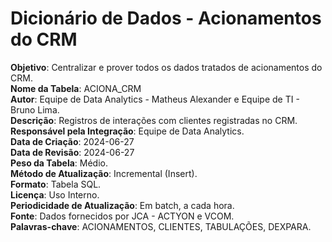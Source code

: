 # Dicionário de Dados - Acionamentos do CRM

**Objetivo**: Centralizar e prover todos os dados tratados de acionamentos do CRM.  
**Nome da Tabela**: ACIONA_CRM  
**Autor**: Equipe de Data Analytics - Matheus Alexander e Equipe de TI - Bruno Lima.  
**Descrição**: Registros de interações com clientes registradas no CRM.  
**Responsável pela Integração**: Equipe de Data Analytics.  
**Data de Criação**: 2024-06-27  
**Data de Revisão**: 2024-06-27  
**Peso da Tabela**: Médio.  
**Método de Atualização**: Incremental (Insert).  
**Formato**: Tabela SQL.  
**Licença**: Uso Interno.  
**Periodicidade de Atualização**: Em batch, a cada hora.  
**Fonte**: Dados fornecidos por JCA - ACTYON e VCOM.  
**Palavras-chave**: ACIONAMENTOS, CLIENTES, TABULAÇÕES, DEXPARA.  

